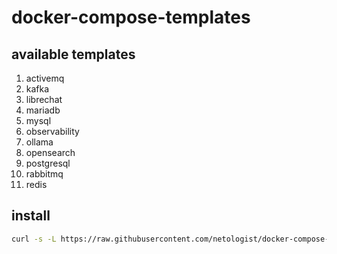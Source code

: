 # docker-compose-templates

## available templates

1. activemq
2. kafka
3. librechat
4. mariadb
5. mysql
6. observability
7. ollama
8. opensearch
9. postgresql
10. rabbitmq
11. redis

## install

```sh
curl -s -L https://raw.githubusercontent.com/netologist/docker-compose-templates/main/install.sh | bash
```

